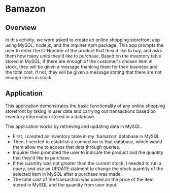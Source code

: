 # Bamazon

## Overview

In this activity, we were asked to create an online shopping storefront app using MySQL, node.js, and the inquirer npm package. This app prompts the user to enter the ID Number of the product that they'd like to buy, and asks them how many units they'd like to purchase. Based on the inventory table stored in MySQL, if there are enough of the customer's chosen item in stock, they will be given a message thanking them for their business and the total cost. If not, they will be given a message stating that there are not enough items in stock.

## Application

This application demonstrates the basic functionality of any online shopping storefront by taking in user data and carrying out transactions based on inventory information stored in a database. 

This application works by retrieving and updating data in MySQL. 
* First, I created an inventory table in my 'bamazon' database in MySQL
* Then, I needed to establish a connection to that database, which would them allow me to access that data through queries.
* Inquirer then prompted the user to indicate the product and the quantity that they'd like to purchase.
* If the quantity was not greater than the current stock, I needed to run a query, and use an UPDATE statment to change the stock quantity of the selected item in MySQL after a purchase was made. 
* The total cost of the transaction was based on the price of the item stored in MySQL and the quantity from user input. 
